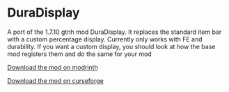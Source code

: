 # DuraDisplay

A port of the 1.7.10 gtnh mod DuraDisplay. It replaces the standard item bar with a custom percentage display.
Currently only works with FE and durability. If you want a custom display, you should look at how the base mod registers them and do the same for your mod

[Download the mod on modrinth](https://modrinth.com/mod/durability-display)

[Download the mod on curseforge](https://www.curseforge.com/minecraft/mc-mods/durability-display)
